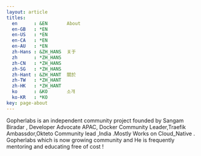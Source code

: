 ```yaml
---
layout: article
titles:
  en      : &EN       About
  en-GB   : *EN
  en-US   : *EN
  en-CA   : *EN
  en-AU   : *EN
  zh-Hans : &ZH_HANS  关于
  zh      : *ZH_HANS
  zh-CN   : *ZH_HANS
  zh-SG   : *ZH_HANS
  zh-Hant : &ZH_HANT  關於
  zh-TW   : *ZH_HANT
  zh-HK   : *ZH_HANT
  ko      : &KO       소개
  ko-KR   : *KO
key: page-about
---
```




Gopherlabs is an independent community project founded by Sangam Biradar , Developer Advocate APAC, Docker Community Leader,Traefik Ambassdor,Okteto Community lead ,India .Mostly Works on Cloud_Native . 
Gopherlabs which is now growing community and He is frequently mentoring and educating free of cost !


